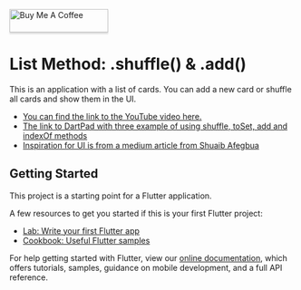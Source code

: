 <a href="https://www.buymeacoffee.com/FlutterExp" target="_blank"><img src="https://www.buymeacoffee.com/assets/img/custom_images/orange_img.png" alt="Buy Me A Coffee" style="height: 41px !important;width: 174px !important;box-shadow: 0px 3px 2px 0px rgba(190, 190, 190, 0.5) !important;-webkit-box-shadow: 0px 3px 2px 0px rgba(190, 190, 190, 0.5) !important;" ></a>

# List Method: .shuffle() & .add()

This is an application with a list of cards. You can add  a new card or shuffle all cards and show them in the UI.
- [You can find the link to the YouTube video here.]()
- [The link to DartPad with three example of using shuffle, toSet, add and indexOf methods](https://dartpad.dev/3587efe1610f6fd7563fddd206df9869)
- [Inspiration for UI is from a medium article from Shuaib Afegbua](https://proandroiddev.com/flutter-thursday-02-beautiful-list-ui-and-detail-page-a9245f5ceaf0)


## Getting Started

This project is a starting point for a Flutter application.

A few resources to get you started if this is your first Flutter project:

- [Lab: Write your first Flutter app](https://flutter.dev/docs/get-started/codelab)
- [Cookbook: Useful Flutter samples](https://flutter.dev/docs/cookbook)

For help getting started with Flutter, view our
[online documentation](https://flutter.dev/docs), which offers tutorials,
samples, guidance on mobile development, and a full API reference.
